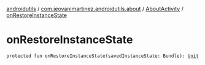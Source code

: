 [androidutils](../../index.md) / [com.jeovanimartinez.androidutils.about](../index.md) / [AboutActivity](index.md) / [onRestoreInstanceState](./on-restore-instance-state.md)

# onRestoreInstanceState

`protected fun onRestoreInstanceState(savedInstanceState: Bundle): `[`Unit`](https://kotlinlang.org/api/latest/jvm/stdlib/kotlin/-unit/index.html)